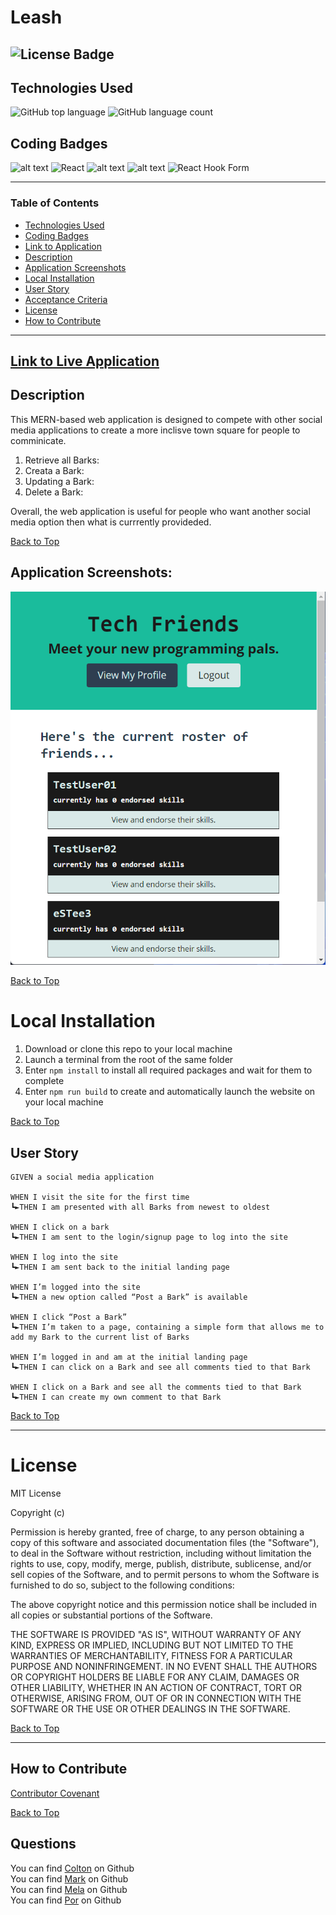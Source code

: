 # Leash

## ![License Badge](https://shields.io/badge/license-MIT-yellow)

## Technologies Used

![GitHub top language](https://img.shields.io/github/languages/top/eSTee3/react-portfolio?color=green&logo=github&logoColor=green)
![GitHub language count](https://img.shields.io/github/languages/count/eSTee3/react-portfolio?color=green&logo=github&logoColor=green)

## Coding Badges

![alt text](https://img.shields.io/badge/Express.js-000000?style=for-the-badge&logo=express&logoColor=white)
![React](https://img.shields.io/badge/react-%2320232a.svg?style=for-the-badge&logo=react&logoColor=%2361DAFB)
![alt text](https://img.shields.io/badge/Node.js-339933?style=for-the-badge&logo=nodedotjs&logoColor=white)
![alt text](https://img.shields.io/badge/JavaScript-323330?style=for-the-badge&logo=javascript&logoColor=F7DF1E)
![React Hook Form](https://img.shields.io/badge/React%20Hook%20Form-%23EC5990.svg?style=for-the-badge&logo=reacthookform&logoColor=white)

---

### Table of Contents

- [Technologies Used](#technologies-used)
- [Coding Badges](#coding-badges)
- [Link to Application](#link-to-application)
- [Description](#description)
- [Application Screenshots](#application-screenshots)
- [Local Installation](#installation)
- [User Story](#user-story)
- [Acceptance Criteria](#acceptance-criteria)
- [License](#license)
- [How to Contribute](#how-to-contribute)

---

## [Link to Live Application](https://)

## Description

This MERN-based web application is designed to compete with other social media applications to create a more inclisve town square for people to comminicate.

1. Retrieve all Barks:
2. Creata a Bark:
3. Updating a Bark:
4. Delete a Bark:

Overall, the web application is useful for people who want another social media option then what is currrently provideded.

[Back to Top](#table-of-contents)

## Application Screenshots:

![screenshot of working app](./public/Initial%20Site%20Image.png)

[Back to Top](#table-of-contents)

# Local Installation

1. Download or clone this repo to your local machine
2. Launch a terminal from the root of the same folder
3. Enter `npm install` to install all required packages and wait for them to complete
4. Enter `npm run build` to create and automatically launch the website on your local machine

[Back to Top](#table-of-contents)

## User Story

```
GIVEN a social media application

WHEN I visit the site for the first time
┗►THEN I am presented with all Barks from newest to oldest

WHEN I click on a bark
┗►THEN I am sent to the login/signup page to log into the site

WHEN I log into the site
┗►THEN I am sent back to the initial landing page

WHEN I’m logged into the site
┗►THEN a new option called “Post a Bark” is available

WHEN I click “Post a Bark”
┗►THEN I’m taken to a page, containing a simple form that allows me to add my Bark to the current list of Barks

WHEN I’m logged in and am at the initial landing page
┗►THEN I can click on a Bark and see all comments tied to that Bark

WHEN I click on a Bark and see all the comments tied to that Bark
┗►THEN I can create my own comment to that Bark
```

[Back to Top](#table-of-contents)

---

# License

MIT License

Copyright (c)

Permission is hereby granted, free of charge, to any person obtaining a copy
of this software and associated documentation files (the "Software"), to deal
in the Software without restriction, including without limitation the rights
to use, copy, modify, merge, publish, distribute, sublicense, and/or sell
copies of the Software, and to permit persons to whom the Software is
furnished to do so, subject to the following conditions:

The above copyright notice and this permission notice shall be included in all
copies or substantial portions of the Software.

THE SOFTWARE IS PROVIDED "AS IS", WITHOUT WARRANTY OF ANY KIND, EXPRESS OR
IMPLIED, INCLUDING BUT NOT LIMITED TO THE WARRANTIES OF MERCHANTABILITY,
FITNESS FOR A PARTICULAR PURPOSE AND NONINFRINGEMENT. IN NO EVENT SHALL THE
AUTHORS OR COPYRIGHT HOLDERS BE LIABLE FOR ANY CLAIM, DAMAGES OR OTHER
LIABILITY, WHETHER IN AN ACTION OF CONTRACT, TORT OR OTHERWISE, ARISING FROM,
OUT OF OR IN CONNECTION WITH THE SOFTWARE OR THE USE OR OTHER DEALINGS IN THE
SOFTWARE.

[Back to Top](#table-of-contents)

---

## How to Contribute

[Contributor Covenant](https://www.contributor-covenant.org/)

[Back to Top](#table-of-contents)

## Questions

You can find [Colton](https://github.com/ColtonWilson) on Github
<br>
You can find [Mark]() on Github
<br>
You can find [Mela]() on Github
<br>
You can find [Por]() on Github
